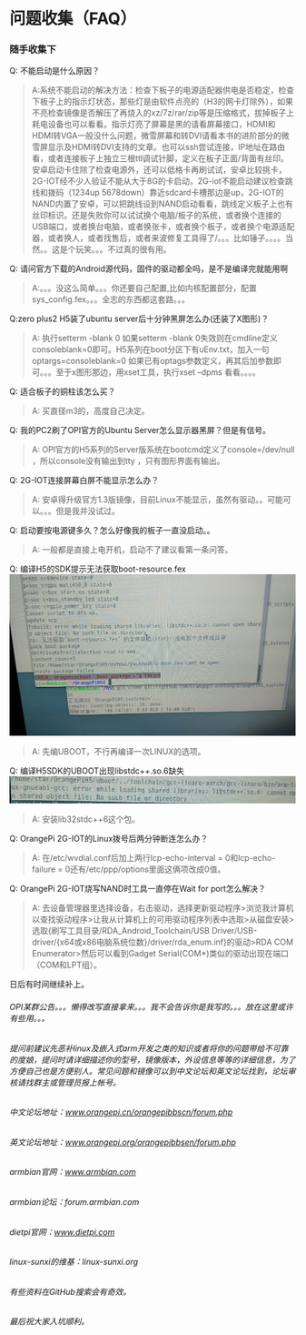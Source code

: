 # 问题收集（FAQ）

### 随手收集下

Q: 不能启动是什么原因？

> A:系统不能启动的解决方法：检查下板子的电源适配器供电是否稳定，检查下板子上的指示灯状态，那些灯是由软件点亮的（H3的网卡灯除外），如果不亮检查镜像是否解压了再烧入的xz/7z/rar/zip等是压缩格式，拔掉板子上耗电设备也可以看看。指示灯亮了屏幕是黑的请看屏幕接口，HDMI和HDMI转VGA一般没什么问题，微雪屏幕和转DVI请看本书的进阶部分的微雪屏显示及HDMI转DVI支持的文章。也可以ssh尝试连接，IP地址在路由看，或者连接板子上独立三根ttl调试针脚，定义在板子正面/背面有丝印。安卓启动卡住除了检查电源外，还可以低格卡再刷试试，安卓比较挑卡，2G-IOT经不少人验证不能从大于8G的卡启动，2G-iot不能启动建议检查跳线和拨码（1234up 5678down）靠近sdcard卡槽那边是up，2G-IOT的NAND内置了安卓，可以把跳线设到NAND启动看看，跳线定义板子上也有丝印标识。还是失败你可以试试换个电脑/板子的系统，或者换个连接的USB端口，或者换台电脑，或者换张卡，或者换个板子，或者换个电源适配器，或者换人，或者找售后，或者来波修复工具得了/。。。比如锤子。。。。当然。。这是个玩笑。。。不过真的很有用。

Q: 请问官方下载的Android源代码，固件的驱动都全吗，是不是编译完就能用啊

> A:。。。没这么简单。。。你还要自己配置,比如内核配置部分，配置sys\_config.fex。。。全志的东西都这套路。。。

Q:zero plus2 H5装了ubuntu server后十分钟黑屏怎么办\(还装了X图形\)？

> A: 执行setterm -blank 0 如果setterm -blank 0失效则在cmdline定义consoleblank=0即可。H5系列在boot分区下有uEnv.txt，加入一句optargs=consoleblank=0 如果已有optags参数定义，再其后加参数即可。。。至于x图形那边，用xset工具，执行xset –dpms 看看。。。。

Q: 适合板子的铜柱该怎么买？

> A: 买直径m3的，高度自己决定。

Q: 我的PC2刷了OPI官方的Ubuntu Server怎么显示器黑屏？但是有信号。

> A: OPI官方的H5系列的Server版系统在bootcmd定义了console=/dev/null ，所以console没有输出到tty ，只有图形界面有输出。

Q: 2G-IOT连接屏幕白屏不能显示怎么办？

> A: 安卓得升级官方1.3版镜像，目前Linux不能显示，虽然有驱动。。可能可以。。。但是我并没试过。

Q: 启动要按电源键多久？怎么好像我的板子一直没启动。。

> A: 一般都是直接上电开机，启动不了建议看第一条问答。

Q: 编译H5的SDK提示无法获取boot-resource.fex![](/assets/20170821145819.jpg)

> A: 先编UBOOT，不行再编译一次LINUX的选项。

Q: 编译H5SDK的UBOOT出现libstdc++.so.6缺失![](/assets/20170821150221.png)

> A: 安装lib32stdc++6这个包。

Q: OrangePi 2G-IOT的Linux拨号后两分钟断连怎么办？

> A: 在/etc/wvdial.conf后加上两行lcp-echo-interval = 0和lcp-echo-failure = 0还有/etc/ppp/options里面这俩项改成0值。

Q: OrangePi 2G-IOT烧写NAND时工具一直停在Wait for port怎么解决？

> A: 去设备管理器里选择设备，右击驱动，选择更新驱动程序&gt;浏览我计算机以查找驱动程序&gt;让我从计算机上的可用驱动程序列表中选取&gt;从磁盘安装&gt;选取{刷写工具目录/RDA\_Android\_Toolchain/USB Driver/USB-driver/{x64或x86电脑系统位数}/driver/rda\_enum.inf}的驱动&gt;RDA COM Enumerator&gt;然后可以看到Gadget Serial\(COM\*\)类似的驱动出现在端口（COM和LPT组）。

日后有时间继续补上。

###### OPI某群公告。。。懒得改写直接拿来。。。我不会告诉你是我写的。。。放在这里或许有些用。。。

###### 提问前建议先恶补linux及嵌入式arm开发之类的知识或者将你的问题带给不可靠的度娘，提问时请详细描述你的型号，镜像版本，外设信息等等的详细信息，为了方便自己也是方便别人。常见问题和镜像可以到中文论坛和英文论坛找到，论坛审核请找群主或管理员报上帐号。

###### 中文论坛地址：www.orangepi.cn/orangepibbscn/forum.php

###### 英文论坛地址：www.orangepi.org/orangepibbsen/forum.php

###### armbian官网：www.armbian.com

###### armbian论坛：forum.armbian.com

###### dietpi官网：www.dietpi.com

###### linux-sunxi的维基：linux-sunxi.org

###### 有些资料在GitHub搜索会有奇效。

###### 最后祝大家入坑顺利。



